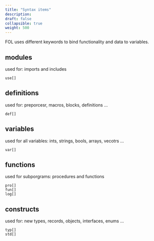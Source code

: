 ```yaml
---
title: "Syntax items"
description: 
draft: false
collapsible: true
weight: 500
---
```


FOL uses different keywords to bind functionality and data to variables.

## modules
used for: imports and includes
```
use[]
```

## definitions
used for: preporcesr, macros, blocks, definitions ...
```
def[]
```

## variables
used for all variables: ints, strings, bools, arrays, vecotrs ...
```
var[]
```
## functions
used for subporgrams: procedures and functions
```
pro[]
fun[]
log[]
```

## constructs
used for: new types, records, objects, interfaces, enums ...
```
typ[]
std[]
```

